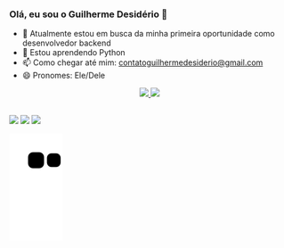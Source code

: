 ### Olá, eu sou o Guilherme Desidério 👋

- 🔭 Atualmente estou em busca da minha primeira oportunidade como desenvolvedor backend
- 🌱 Estou aprendendo Python
- 📫 Como chegar até mim: contatoguilhermedesiderio@gmail.com
- 😄 Pronomes: Ele/Dele

<div align="center">
  <a href="https://github.com/guidesiderio">
  <img height="180em" src="https://github-readme-stats.vercel.app/api?username=guidesiderio&show_icons=true&theme=dracula&include_all_commits=true&count_private=true"/>
  <img height="180em" src="https://github-readme-stats.vercel.app/api/top-langs/?username=guidesiderio&layout=compact&langs_count=7&theme=dracula"/>
</div>

  
  ##
 
<div> 
  <a href="https://instagram.com/guilhermedesiderio" target="_blank"><img src="https://img.shields.io/badge/-Instagram-%23E4405F?style=for-the-badge&logo=instagram&logoColor=white" target="_blank"></a>
  <a href = "mailto:contatoguilhermedesiderio@gmail.com"><img src="https://img.shields.io/badge/-Gmail-%23333?style=for-the-badge&logo=gmail&logoColor=white" target="_blank"></a>
  <a href="https://www.linkedin.com/in/guidesiderio/" target="_blank"><img src="https://img.shields.io/badge/-LinkedIn-%230077B5?style=for-the-badge&logo=linkedin&logoColor=white" target="_blank"></a> 
 
  ![Snake animation](https://github.com/guidesiderio/guidesiderio/blob/output/github-contribution-grid-snake.svg)
 
</div>

